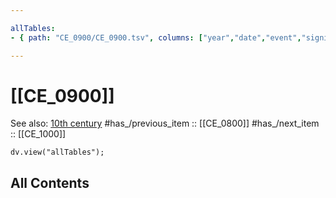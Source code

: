 ```yaml
---

allTables:
- { path: "CE_0900/CE_0900.tsv", columns: ["year","date","event","significance"], headings:  } 

---
```



# [[CE_0900]] 

See also: [10th century](https://en.wikipedia.org/wiki/10th_century "10th century")
#has_/previous_item :: [[CE_0800]] 
#has_/next_item  :: [[CE_1000]] 


``` dataviewjs
dv.view("allTables");
```




## All Contents

```folderv
```




